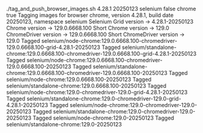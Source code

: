 ./tag_and_push_browser_images.sh 4.28.1 20250123 selenium false chrome true
Tagging images for browser chrome, version 4.28.1, build date 20250123, namespace selenium
Selenium Grid version -> 4.28.1-20250123
Chrome version -> 129.0.6668.100
Short Chrome version -> 129.0
ChromeDriver version -> 129.0.6668.100
Short ChromeDriver version -> 129.0
Tagged selenium/node-chrome:129.0.6668.100-chromedriver-129.0.6668.100-grid-4.28.1-20250123
Tagged selenium/standalone-chrome:129.0.6668.100-chromedriver-129.0.6668.100-grid-4.28.1-20250123
Tagged selenium/node-chrome:129.0.6668.100-chromedriver-129.0.6668.100-20250123
Tagged selenium/standalone-chrome:129.0.6668.100-chromedriver-129.0.6668.100-20250123
Tagged selenium/node-chrome:129.0.6668.100-20250123
Tagged selenium/standalone-chrome:129.0.6668.100-20250123
Tagged selenium/node-chrome:129.0-chromedriver-129.0-grid-4.28.1-20250123
Tagged selenium/standalone-chrome:129.0-chromedriver-129.0-grid-4.28.1-20250123
Tagged selenium/node-chrome:129.0-chromedriver-129.0-20250123
Tagged selenium/standalone-chrome:129.0-chromedriver-129.0-20250123
Tagged selenium/node-chrome:129.0-20250123
Tagged selenium/standalone-chrome:129.0-20250123
